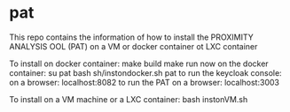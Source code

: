 # pat

This repo contains the information of how to install the PROXIMITY ANALYSIS OOL (PAT) on a VM or docker container ot LXC container

To install on docker container:
  make build
  make run
  now on the docker container:
    su pat
    bash sh/instondocker.sh
    pat
  to run the keycloak console:   on a browser:  localhost:8082
  to run the PAT                 on a browser:  localhost:3003

  To install on a VM machine or a LXC container:
    bash instonVM.sh

